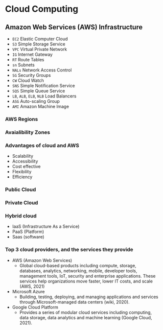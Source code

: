 # Cloud Computing
## Amazon Web Services (AWS) Infrastructure
- `EC2` Elastic Computer Cloud
- `S3` Simple Storage Service
- `VPC` Virtual Private Network
- `IG` Internet Gateway
- `RT` Route Tables
- `sn` Subnets
- `NALs` Network Access Control
- `SG` Security Groups
- `CW` Cloud Watch
- `SNS` Simple Notification Service
- `SQS` Simple Queue Service
- `LB`, `ALB`, `ELB`, `NLB` Load Balancers
- `ASG` Auto-scaling Group
- `AMI` Amazon Machine Image
### AWS Regions
### Avaialibility Zones
### Advantages of cloud and AWS
- Scalability
- Accessibility
- Cost effective
- Flexibility
- Efficiency
### Public Cloud
### Private Cloud
### Hybrid cloud
- IaaS (Infrastructure As a Service)
- PaaS (Platform)
- Saas (software)

### Top 3 cloud providers, and the services they provide
- AWS (Amazon Web Services)
  - Global cloud-based products including compute, storage, databases, analytics, networking, mobile, developer tools, management tools, IoT, security and enterprise applications. These services help organizations move faster, lower IT costs, and scale (AWS, 2021)
- Microsoft Azure
  - Building, testing, deploying, and managing applications and services through Microsoft-managed data centers (wiki, 2020).
- Google Cloud Platform
  - Provides a series of modular cloud services including computing, data storage, data analytics and machine learning (Google Cloud, 2021).
